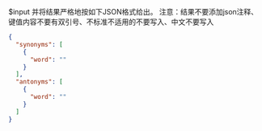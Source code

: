 $input
并将结果严格地按如下JSON格式给出。
注意：结果不要添加json注释、键值内容不要有双引号、不标准不适用的不要写入、中文不要写入

```json
{
  "synonyms": [
    {
      "word": ""
    }
  ],
  "antonyms": [
    {
      "word": ""
    }
  ]
}
```